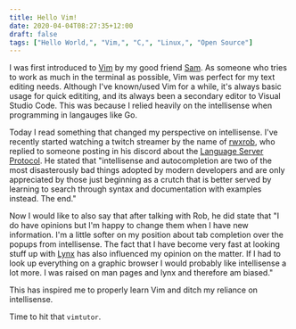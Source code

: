 ```yaml
---
title: Hello Vim!
date: 2020-04-04T08:27:35+12:00
draft: false
tags: ["Hello World,", "Vim,", "C,", "Linux,", "Open Source"]
---
```


I was first introduced to [Vim](https://www.vim.org) by my good friend [Sam](https://github.com/pigeonhands). As someone who tries to work as much in the terminal as possible, Vim was perfect for my text editing needs. Although I've known/used Vim for a while, it's always basic usage for quick edititing, and its always been a secondary editor to Visual Studio Code. This was because I relied heavily on the intellisense when programming in langauges like Go. 

Today I read something that changed my perspective on intellisense. I've recently started watching a twitch streamer by the name of [rwxrob](https://twitch.tv/rwxrob), who replied to someone posting in his discord about the [Language Server Protocol](https://en.wikipedia.org/wiki/Language_Server_Protocol). He stated that "intellisense and autocompletion are two of the most disasterously bad things adopted by modern developers and are only appreciated by those just beginning as a crutch that is better served by learning to search through syntax and documentation with examples instead. The end." 


Now I would like to also say that after talking with Rob, he did state that "I do have opinions but I'm happy to change them when I have new information. I'm a little softer on my position about tab completion over the popups from intellisense. The fact that I have become very fast at looking stuff up with [Lynx](https://linux.die.net/man/1/lynx) has also influenced my opinion on the matter. If I had to look up everything on a graphic browser I would probably like intellisense a lot more. I was raised on man pages and lynx and therefore am biased."

This has inspired me to properly learn Vim and ditch my reliance on intellisense.

Time to hit that `vimtutor`.
